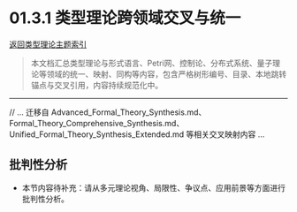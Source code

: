 # 01.3.1 类型理论跨领域交叉与统一

[返回类型理论主题索引](README.md)

> 本文档汇总类型理论与形式语言、Petri网、控制论、分布式系统、量子理论等领域的统一、映射、同构等内容，包含严格树形编号、目录、本地跳转锚点与交叉引用，内容持续规范化中。

---

// ... 迁移自 Advanced_Formal_Theory_Synthesis.md、Formal_Theory_Comprehensive_Synthesis.md、Unified_Formal_Theory_Synthesis_Extended.md 等相关交叉映射内容 ...


## 批判性分析

- 本节内容待补充：请从多元理论视角、局限性、争议点、应用前景等方面进行批判性分析。
